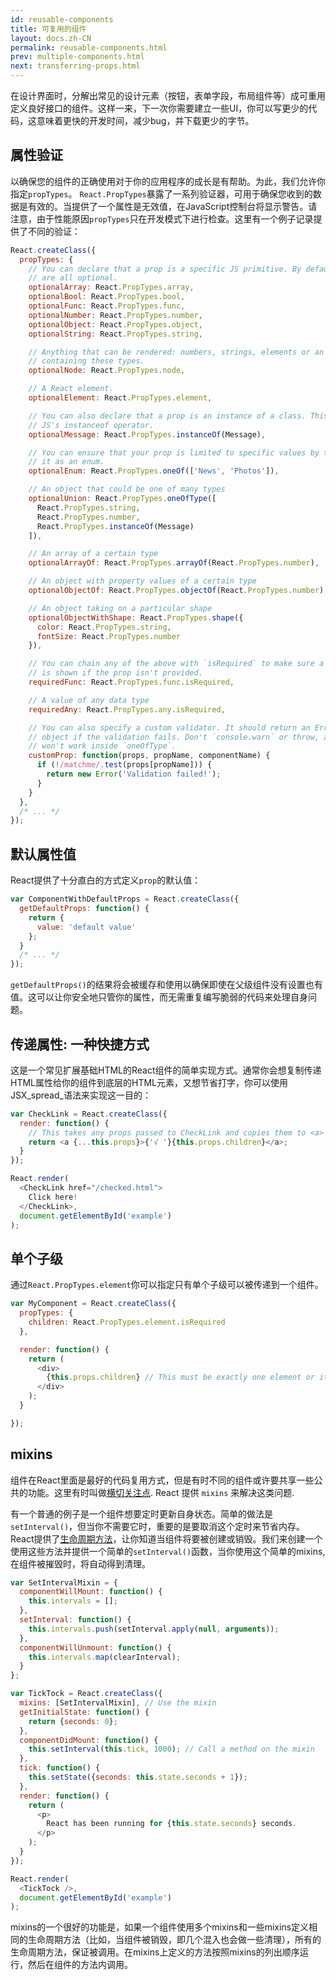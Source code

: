 ```yaml
---
id: reusable-components
title: 可复用的组件
layout: docs.zh-CN
permalink: reusable-components.html
prev: multiple-components.html
next: transferring-props.html
---
```


在设计界面时，分解出常见的设计元素（按钮，表单字段，布局组件等）成可重用定义良好接口的组件。这样一来，下一次你需要建立一些UI，你可以写更少的代码，这意味着更快的开发时间，减少bug，并下载更少的字节。


## 属性验证

以确保您的组件的正确使用对于你的应用程序的成长是有帮助。为此，我们允许你指定`propTypes`。 `React.PropTypes`暴露了一系列验证器，可用于确保您收到的数据是有效的。当提供了一个属性是无效值，在JavaScript控制台将显示警告。请注意，由于性能原因`propTypes`只在开发模式下进行检查。这里有一个例子记录提供了不同的验证：

```javascript
React.createClass({
  propTypes: {
    // You can declare that a prop is a specific JS primitive. By default, these
    // are all optional.
    optionalArray: React.PropTypes.array,
    optionalBool: React.PropTypes.bool,
    optionalFunc: React.PropTypes.func,
    optionalNumber: React.PropTypes.number,
    optionalObject: React.PropTypes.object,
    optionalString: React.PropTypes.string,

    // Anything that can be rendered: numbers, strings, elements or an array
    // containing these types.
    optionalNode: React.PropTypes.node,

    // A React element.
    optionalElement: React.PropTypes.element,

    // You can also declare that a prop is an instance of a class. This uses
    // JS's instanceof operator.
    optionalMessage: React.PropTypes.instanceOf(Message),

    // You can ensure that your prop is limited to specific values by treating
    // it as an enum.
    optionalEnum: React.PropTypes.oneOf(['News', 'Photos']),

    // An object that could be one of many types
    optionalUnion: React.PropTypes.oneOfType([
      React.PropTypes.string,
      React.PropTypes.number,
      React.PropTypes.instanceOf(Message)
    ]),

    // An array of a certain type
    optionalArrayOf: React.PropTypes.arrayOf(React.PropTypes.number),

    // An object with property values of a certain type
    optionalObjectOf: React.PropTypes.objectOf(React.PropTypes.number),

    // An object taking on a particular shape
    optionalObjectWithShape: React.PropTypes.shape({
      color: React.PropTypes.string,
      fontSize: React.PropTypes.number
    }),

    // You can chain any of the above with `isRequired` to make sure a warning
    // is shown if the prop isn't provided.
    requiredFunc: React.PropTypes.func.isRequired,

    // A value of any data type
    requiredAny: React.PropTypes.any.isRequired,

    // You can also specify a custom validator. It should return an Error
    // object if the validation fails. Don't `console.warn` or throw, as this
    // won't work inside `oneOfType`.
    customProp: function(props, propName, componentName) {
      if (!/matchme/.test(props[propName])) {
        return new Error('Validation failed!');
      }
    }
  },
  /* ... */
});
```


## 默认属性值

React提供了十分直白的方式定义`prop`的默认值：

```javascript
var ComponentWithDefaultProps = React.createClass({
  getDefaultProps: function() {
    return {
      value: 'default value'
    };
  }
  /* ... */
});
```

`getDefaultProps()`的结果将会被缓存和使用以确保即使在父级组件没有设置也有值。这可以让你安全地只管你的属性，而无需重复编写脆弱的代码来处理自身问题。


## 传递属性: 一种快捷方式

这是一个常见扩展基础HTML的React组件的简单实现方式。通常你会想复制传递HTML属性给你的组件到底层的HTML元素，又想节省打字，你可以使用JSX_spread_语法来实现这一目的：

```javascript
var CheckLink = React.createClass({
  render: function() {
    // This takes any props passed to CheckLink and copies them to <a>
    return <a {...this.props}>{'√ '}{this.props.children}</a>;
  }
});

React.render(
  <CheckLink href="/checked.html">
    Click here!
  </CheckLink>,
  document.getElementById('example')
);
```

## 单个子级

通过`React.PropTypes.element`你可以指定只有单个子级可以被传递到一个组件。

```javascript
var MyComponent = React.createClass({
  propTypes: {
    children: React.PropTypes.element.isRequired
  },

  render: function() {
    return (
      <div>
        {this.props.children} // This must be exactly one element or it will throw.
      </div>
    );
  }

});
```

## mixins

组件在React里面是最好的代码复用方式，但是有时不同的组件或许要共享一些公共的功能。这里有时叫做[横切关注点](http://en.wikipedia.org/wiki/Cross-cutting_concern). React 提供 `mixins` 来解决这类问题.

有一个普通的例子是一个组件想要定时更新自身状态。简单的做法是`setInterval()`，但当你不需要它时，重要的是要取消这个定时来节省内存。React提供了[生命周期方法](/react/docs/working-with-the-browser.html#component-lifecycle)，让你知道当组件将要被创建或销毁。我们来创建一个使用这些方法并提供一个简单的`setInterval()`函数，当你使用这个简单的mixins,在组件被摧毁时，将自动得到清理。

```javascript
var SetIntervalMixin = {
  componentWillMount: function() {
    this.intervals = [];
  },
  setInterval: function() {
    this.intervals.push(setInterval.apply(null, arguments));
  },
  componentWillUnmount: function() {
    this.intervals.map(clearInterval);
  }
};

var TickTock = React.createClass({
  mixins: [SetIntervalMixin], // Use the mixin
  getInitialState: function() {
    return {seconds: 0};
  },
  componentDidMount: function() {
    this.setInterval(this.tick, 1000); // Call a method on the mixin
  },
  tick: function() {
    this.setState({seconds: this.state.seconds + 1});
  },
  render: function() {
    return (
      <p>
        React has been running for {this.state.seconds} seconds.
      </p>
    );
  }
});

React.render(
  <TickTock />,
  document.getElementById('example')
);
```

mixins的一个很好的功能是，如果一个组件使用多个mixins和一些mixins定义相同的生命周期方法（比如，当组件被销毁，即几个混入也会做一些清理），所有的生命周期方法，保证被调用。在mixins上定义的方法按照mixins的列出顺序运行，然后在组件的方法内调用。
